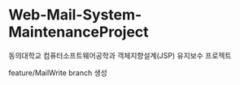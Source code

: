 # Web-Mail-System-MaintenanceProject
동의대학교 컴퓨터소프트웨어공학과 객체지향설계(JSP) 유지보수 프로젝트

feature/MailWrite branch 생성 

